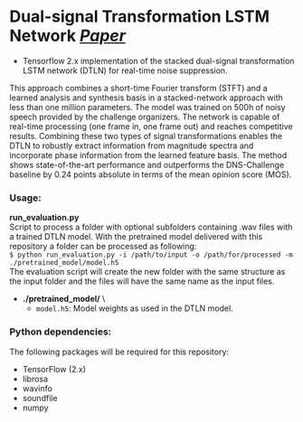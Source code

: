 # Dual-signal Transformation LSTM Network [*Paper*](http://arxiv.org/abs/2005.07551)

+ Tensorflow 2.x implementation of the stacked dual-signal transformation LSTM network (DTLN) for real-time noise suppression.

This approach combines a short-time Fourier transform (STFT) and a learned analysis and synthesis basis in a stacked-network approach with less than one million parameters. The model was trained on 500h of noisy speech provided by the challenge organizers. The network is capable of real-time processing (one frame in, one frame out) and reaches competitive results.
Combining these two types of signal transformations enables the DTLN to robustly extract information from magnitude spectra and incorporate phase information from the learned feature basis. The method shows state-of-the-art performance and outperforms the DNS-Challenge baseline by 0.24 points absolute in terms of the mean opinion score (MOS).

### Usage:

**run_evaluation.py** \
  Script to process a folder with optional subfolders containing .wav files with a trained DTLN model. With the pretrained model delivered with this repository a folder can be processed as following: \
  `$ python run_evaluation.py -i /path/to/input -o /path/for/processed -m ./pretrained_model/model.h5` \
  The evaluation script will create the new folder with the same structure as the input folder and the files will have the same name as the input files.
+  **./pretrained_model/** \
   * `model.h5`: Model weights as used in the DTLN model.
   
### Python dependencies:

The following packages will be required for this repository:
* TensorFlow (2.x)
* librosa
* wavinfo 
* soundfile
* numpy

